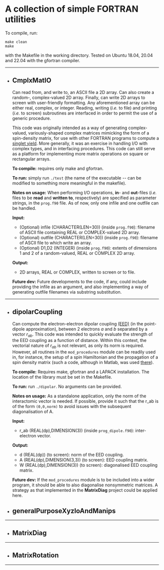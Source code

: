 # A collection of simple FORTRAN utilities

To compile, run:
```
make clean
make
```
with the Makefile in the working directory. Tested on Ubuntu 18.04, 20.04 and 22.04 with the gfortran compiler. 

---

 - ## CmplxMatIO
   Can read from, and write to, an ASCII file a 2D array. Can also create a random-, complex-valued 2D array.
   Finally, can write 2D arrays to screen with user-friendly formatting. Any aforementioned array can be either real, complex, or integer. 
   Reading, writing (*i.e.* to file) and printing (*i.e.* to screen) subroutines are interfaced in order to permit the use of a generic procedure.

   This code was originally intended as a way of generating complex-valued, variously-shaped complex matrices mimicking the form of a spin-density matrix, for use with other FORTRAN programs to compute a [singlet yield](https://doi.org/10.1080/00268979809483134). More generally, it was an exercise in handling I/O with complex types, and in interfacing procedures. This code can still serve as a platform for implementing more matrix operations on square or rectangular arrays.

   **To compile:** requires only make and gfortran.
   
   **To run:** simply run `./test` (the name of the executable -- can be modified to something more meaningful in the makefile).

   **Notes on usage:** When performing I/O operations, **in**- and **out**-files (*i.e.* files to be **read** and **written to**, respectively) are specified as parameter strings, in the `prog.f90` file. As of now, only one infile and one outfile can be handled.

   **Input:**
    - (Optional) infile (CHARACTER(LEN=30)) (inside `prog.f90`): filename of ASCII file containing REAL or COMPLEX-valued 2D array.
    - (Optional) outfile (CHARACTER(LEN=30)) (inside `prog.f90`): filename of ASCII file to which write an array.
    - (Optional) D1,D2 (INTEGER) (inside `prog.f90`): extents of dimensions 1 and 2 of a random-valued, REAL or COMPLEX 2D array.

   **Output:**
    - 2D arrays, REAL or COMPLEX, written to screen or to file.

   **Future dev:** Future developments to the code, if any, could include providing the infile as an argument, and also implementing a way of generating outfile filenames via substring substitution.
 ---
   
 - ## dipolarCoupling
   Can compute the electron-electron dipolar coupling [(EED)](https://arxiv.org/pdf/1806.01519.pdf) (in the point-dipole approximation), between 2 electrons *a* and *b* separated by a vector $r_{ab}$.
   This code was intended to quickly evaluate the strength of the EED coupling as a function of distance. Within this context, the vectorial nature of $r_{ab}$ is not relevant, as only its norm is required. However, all routines in the `mod_procedures` module can be readily used in, for instance, the setup of a spin Hamiltonian and the propagation of a spin density matrix (such a code, although in Matlab, was used [there](https://doi.org/10.1063/5.0078115)).

   **To compile:** Requires make, gfortran and a LAPACK installation. The location of the library must be set in the Makefile.
   
   **To run:** run `./dipolar`. No arguments can be provided.

   **Notes on usage:** As a standalone application, only the norm of the interactomic vector is needed. If possible, provide it such that the r_ab is of the form `(0,0,norm)` to avoid issues with the subsequent diagonalisation of A.
   
   **Input:**
    - r_ab (REAL(dp),DIMENSION(3)) (inside `prog_dipole.f90`): inter-electron vector.

   **Output:**
    - d (REAL(dp)) (to screen): norm of the EED coupling.
    - A (REAL(dp),DIMENSION(3,3)) (to screen): EED coupling matrix.
    - W (REAL(dp),DIMENSION(3)) (to screen): diagonalised EED coupling matrix.
  
   **Future dev:** If the `mod_procedures` module is to be included into a wider program, it should be able to also diagonalise nonsymmetric matrices. A strategy as that implemented in the **MatrixDiag** project could be applied here.
   
 - ## generalPurposeXyzIoAndManips

--- 

 - ## MatrixDiag

---

 - ## MatrixRotation

---
